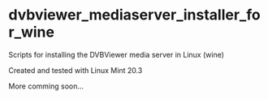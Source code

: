 # dvbviewer_mediaserver_installer_for_wine
Scripts for installing the DVBViewer media server in Linux (wine)

Created and tested with Linux Mint 20.3

More comming soon...
